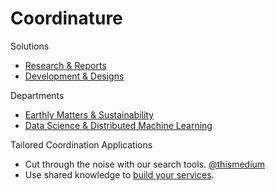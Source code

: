 # Coordinature

Solutions
- [Research & Reports](research)
- [Development & Designs](development)

Departments
- <a href="https://earthly.ai" target="_blank">Earthly Matters & Sustainability</a>
- <a href="https://mini.ai" target="_blank">Data Science & Distributed Machine Learning</a>

Tailored Coordination Applications
- Cut through the noise with our search tools. <a href="https://thismedium.com" target="_blank">@thismedium</a>
- Use shared knowledge to <a href="https://logic.to" target="_blank">build your services</a>.